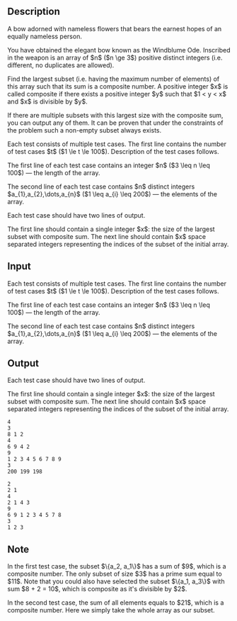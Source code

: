 ## Description

<div><p><span class="tex-font-style-it">A bow adorned with nameless flowers that bears the earnest hopes of an equally nameless person.</span></p><p>You have obtained the elegant bow known as the Windblume Ode. Inscribed in the weapon is an array of $n$ ($n \ge 3$) positive <span class="tex-font-style-bf">distinct</span> integers (i.e. different, no duplicates are allowed).</p><p>Find the largest subset (i.e. having the maximum number of elements) of this array such that its sum is a composite number. A positive integer $x$ is called composite if there exists a positive integer $y$ such that $1 &lt; y &lt; x$ and $x$ is divisible by $y$.</p><p>If there are multiple subsets with this largest size with the composite sum, you can output any of them. It can be proven that under the constraints of the problem such a non-empty subset always exists.</p></div><div class="input-specification"><p>Each test consists of multiple test cases. The first line contains the number of test cases $t$ ($1 \le t \le 100$). Description of the test cases follows.</p><p>The first line of each test case contains an integer $n$ ($3 \leq n \leq 100$)&nbsp;— the length of the array.</p><p>The second line of each test case contains $n$ <span class="tex-font-style-bf">distinct</span> integers $a_{1},a_{2},\dots,a_{n}$ ($1 \leq a_{i} \leq 200$)&nbsp;— the elements of the array.</p></div><div class="output-specification"><p>Each test case should have two lines of output.</p><p>The first line should contain a single integer $x$: the size of the largest subset with composite sum. The next line should contain $x$ space separated integers representing the indices of the subset of the initial array.</p></div>

## Input

<p>Each test consists of multiple test cases. The first line contains the number of test cases $t$ ($1 \le t \le 100$). Description of the test cases follows.</p><p>The first line of each test case contains an integer $n$ ($3 \leq n \leq 100$)&nbsp;— the length of the array.</p><p>The second line of each test case contains $n$ <span class="tex-font-style-bf">distinct</span> integers $a_{1},a_{2},\dots,a_{n}$ ($1 \leq a_{i} \leq 200$)&nbsp;— the elements of the array.</p>

## Output

<p>Each test case should have two lines of output.</p><p>The first line should contain a single integer $x$: the size of the largest subset with composite sum. The next line should contain $x$ space separated integers representing the indices of the subset of the initial array.</p>





```input1
4
3
8 1 2
4
6 9 4 2
9
1 2 3 4 5 6 7 8 9
3
200 199 198
```




```output1
2
2 1
4
2 1 4 3
9
6 9 1 2 3 4 5 7 8
3
1 2 3
```



## Note

<p>In the first test case, the subset $\{a_2, a_1\}$ has a sum of $9$, which is a composite number. The only subset of size $3$ has a prime sum equal to $11$. Note that you could also have selected the subset $\{a_1, a_3\}$ with sum $8 + 2 = 10$, which is composite as it's divisible by $2$.</p><p>In the second test case, the sum of all elements equals to $21$, which is a composite number. Here we simply take the whole array as our subset.</p>
